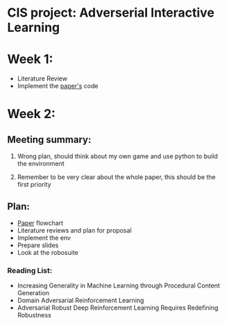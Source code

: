 # CIS project: Adverserial Interactive Learning


# Week 1:
- Literature Review
- Implement the [paper's](https://arxiv.org/pdf/2103.04847.pdf) code


# Week 2:
## Meeting summary:

1. Wrong plan, should think about my own game and use python to build the environment

2. Remember to be very clear about the whole paper, this should be the first priority

## Plan:
- [Paper](https://arxiv.org/pdf/2103.04847.pdf) flowchart
- Literature reviews and plan for proposal
- Implement the env
- Prepare slides
- Look at the robosuite
### Reading List:
 - Increasing Generality in Machine Learning through
Procedural Content Generation
 - Domain Adversarial Reinforcement Learning
 - Adversarial Robust Deep Reinforcement Learning Requires Redefining Robustness


